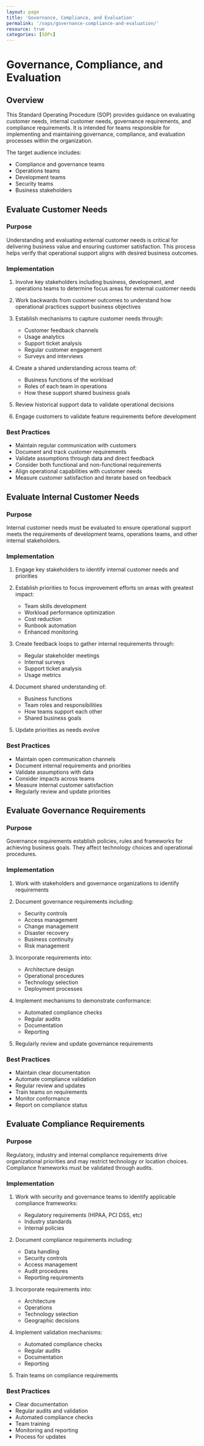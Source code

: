 ```yaml
---
layout: page
title: 'Governance, Compliance, and Evaluation'
permalink: '/sops/governance-compliance-and-evaluation/'
resource: true
categories: [SOPs]
---
```


#  Governance, Compliance, and Evaluation

## Overview

This Standard Operating Procedure (SOP) provides guidance on evaluating customer needs, internal customer needs, governance requirements, and compliance requirements. It is intended for teams responsible for implementing and maintaining governance, compliance, and evaluation processes within the organization.

The target audience includes:
- Compliance and governance teams
- Operations teams
- Development teams
- Security teams
- Business stakeholders

## Evaluate Customer Needs

### Purpose
Understanding and evaluating external customer needs is critical for delivering business value and ensuring customer satisfaction. This process helps verify that operational support aligns with desired business outcomes.

### Implementation
1. Involve key stakeholders including business, development, and operations teams to determine focus areas for external customer needs

2. Work backwards from customer outcomes to understand how operational practices support business objectives 

3. Establish mechanisms to capture customer needs through:
   - Customer feedback channels
   - Usage analytics
   - Support ticket analysis
   - Regular customer engagement
   - Surveys and interviews

4. Create a shared understanding across teams of:
   - Business functions of the workload
   - Roles of each team in operations
   - How these support shared business goals

5. Review historical support data to validate operational decisions

6. Engage customers to validate feature requirements before development

### Best Practices
- Maintain regular communication with customers
- Document and track customer requirements
- Validate assumptions through data and direct feedback
- Consider both functional and non-functional requirements
- Align operational capabilities with customer needs
- Measure customer satisfaction and iterate based on feedback

## Evaluate Internal Customer Needs

### Purpose 
Internal customer needs must be evaluated to ensure operational support meets the requirements of development teams, operations teams, and other internal stakeholders.

### Implementation
1. Engage key stakeholders to identify internal customer needs and priorities

2. Establish priorities to focus improvement efforts on areas with greatest impact:
   - Team skills development 
   - Workload performance optimization
   - Cost reduction
   - Runbook automation
   - Enhanced monitoring

3. Create feedback loops to gather internal requirements through:
   - Regular stakeholder meetings
   - Internal surveys
   - Support ticket analysis
   - Usage metrics

4. Document shared understanding of:
   - Business functions
   - Team roles and responsibilities 
   - How teams support each other
   - Shared business goals

5. Update priorities as needs evolve

### Best Practices
- Maintain open communication channels
- Document internal requirements and priorities
- Validate assumptions with data
- Consider impacts across teams
- Measure internal customer satisfaction
- Regularly review and update priorities

## Evaluate Governance Requirements

### Purpose
Governance requirements establish policies, rules and frameworks for achieving business goals. They affect technology choices and operational procedures.

### Implementation
1. Work with stakeholders and governance organizations to identify requirements

2. Document governance requirements including:
   - Security controls
   - Access management
   - Change management
   - Disaster recovery
   - Business continuity
   - Risk management

3. Incorporate requirements into:
   - Architecture design
   - Operational procedures
   - Technology selection
   - Deployment processes

4. Implement mechanisms to demonstrate conformance:
   - Automated compliance checks
   - Regular audits
   - Documentation
   - Reporting

5. Regularly review and update governance requirements

### Best Practices
- Maintain clear documentation
- Automate compliance validation
- Regular review and updates
- Train teams on requirements
- Monitor conformance
- Report on compliance status

## Evaluate Compliance Requirements

### Purpose
Regulatory, industry and internal compliance requirements drive organizational priorities and may restrict technology or location choices. Compliance frameworks must be validated through audits.

### Implementation
1. Work with security and governance teams to identify applicable compliance frameworks:
   - Regulatory requirements (HIPAA, PCI DSS, etc)
   - Industry standards
   - Internal policies

2. Document compliance requirements including:
   - Data handling
   - Security controls
   - Access management  
   - Audit procedures
   - Reporting requirements

3. Incorporate requirements into:
   - Architecture
   - Operations
   - Technology selection
   - Geographic decisions

4. Implement validation mechanisms:
   - Automated compliance checks
   - Regular audits
   - Documentation
   - Reporting

5. Train teams on compliance requirements

### Best Practices
- Clear documentation
- Regular audits and validation
- Automated compliance checks
- Team training
- Monitoring and reporting
- Process for updates
